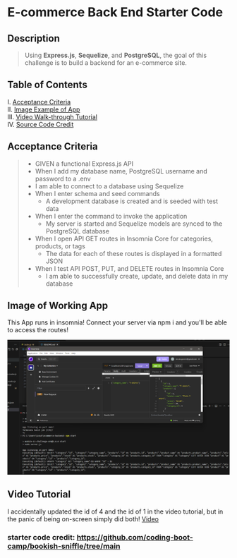 # E-commerce Back End Starter Code

## Description
> Using **Express.js**, **Sequelize**, and **PostgreSQL**, the goal of this challenge is to build a backend for an e-commerce site.

## Table of Contents
I. [Acceptance Criteria](#acceptance-criteria) <br>
II. [Image Example of App](#image-of-working-app) <br>
III. [Video Walk-through Tutorial](#video-tutorial) <br>
IV. [Source Code Credit](#starter-code-credit-httpsgithubcomcoding-boot-campbookish-sniffletreemain)

## Acceptance Criteria
> - GIVEN a functional Express.js API
> -  When I add my database name, PostgreSQL username and password to a .env
>   - I am able to connect to a database using Sequelize
> - When I enter schema and seed commands
>   - A development database is created and is seeded with test data
> - When I enter the command to invoke the application
>   - My server is started and Sequelize models are synced to the PostgreSQL database
> - When I open API GET routes in Insomnia Core for categories, products, or tags
>   - The data for each of these routes is displayed in a formatted JSON
> - When I test API POST, PUT, and DELETE routes in Insomnia Core
>   - I am able to successfully create, update, and delete data in my database

## Image of Working App
This App runs in insomnia!  Connect your server via npm i and you'll be able to access the routes! <br>

![working-app](images/ecommerceapp.png)

## Video Tutorial
I accidentally updated the id of 4 and the id of 1 in the video tutorial, but in the panic of being on-screen simply did both!
[Video](https://app.screencastify.com/v3/watch/8Cwl2FtOcvyyxcaysGGk)

### starter code credit: https://github.com/coding-boot-camp/bookish-sniffle/tree/main